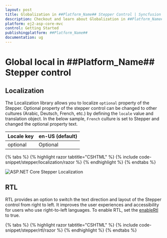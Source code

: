 ```yaml
---
layout: post
title: Globalization in ##Platform_Name## Stepper Control | Syncfusion
description: Checkout and learn about Globalization in ##Platform_Name## Stepper control of Syncfusion Essential JS 2 and more details.
platform: ej2-asp-core-mvc
control: Getting Started
publishingplatform: ##Platform_Name##
documentation: ug
---
```


# Global local in ##Platform_Name## Stepper control

## Localization

The Localization library allows you to localize `optional` property of the Stepper. Optional property of the stepper control can be changed to other cultures (Arabic, Deutsch, French, etc.) by defining the `locale` value and translation object. In the below sample, `French` culture is set to Stepper and changed the optional property text.

Locale key |en-US (default)
-----|-----
optional | Optional

{% tabs %}
{% highlight razor tabtitle="CSHTML" %}
{% include code-snippet/stepper/localization/razor %}
{% endhighlight %}
{% endtabs %}

![ASP.NET Core Stepper Localization](images/stepper-locale.jpg)

## RTL

RTL provides an option to switch the text direction and layout of the Stepper control from right to left. It improves the user experiences and accessibility for users who use right-to-left languages. To enable RTL, set the [enableRtl](https://help.syncfusion.com/cr/aspnetcore-js2/Syncfusion.EJ2.Navigations.Stepper.html#Syncfusion_EJ2_Navigations_Stepper_EnableRtl) to true.

{% tabs %}
{% highlight razor tabtitle="CSHTML" %}
{% include code-snippet/stepper/rtl/razor %}
{% endhighlight %}
{% endtabs %}